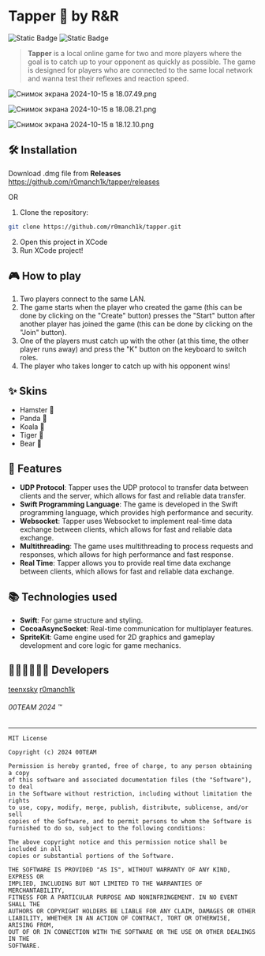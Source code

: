 # Tapper 🐹 by R&R
![Static Badge](https://img.shields.io/badge/Tapper-v1.0.0-blue?style=flat-&labelColor=gray) ![Static Badge](https://img.shields.io/badge/For-MacOS-blue?style=flat-square&labelColor=white)

> **Tapper** is a local online game for two and more players where the goal is to catch up to your opponent as quickly as possible. The game is designed for players who are connected to the same local network and wanna test their reflexes and reaction speed.

![Снимок экрана 2024-10-15 в 18.07.49.png](https://s.iimg.su/s/15/N5x1ERVK1VpcBsaAP2bzSwNrk0bggJi5S7bT9g0L.png)

![Снимок экрана 2024-10-15 в 18.08.21.png](https://s.iimg.su/s/15/CUARldupejkUJQDgvgbwD0HsYMq1bZ9TNZ6CFuti.png)

![Снимок экрана 2024-10-15 в 18.12.10.png](https://s.iimg.su/s/15/R6BU6LTGBl4Avs4xir6vsDXq1aXTLoQF1P2nXwcB.png)

## 🛠️ Installation
Download .dmg file from **Releases**
https://github.com/r0manch1k/tapper/releases

OR

1. Clone the repository:
```bash
git clone https://github.com/r0manch1k/tapper.git
```
2. Open this project in XCode
3. Run XCode project!

## 🎮 How to play

1. Two players connect to the same LAN.
2. The game starts when the player who created the game (this can be done by clicking on the "Create" button) presses the "Start" button after another player has joined the game (this can be done by clicking on the "Join" button).
3. One of the players must catch up with the other (at this time, the other player runs away) and press the "K" button on the keyboard to switch roles.
4. The player who takes longer to catch up with his opponent wins!

## ✨ Skins
- Hamster 🐹
- Panda 🐼
- Koala 🐨
- Tiger 🐯
- Bear 🐻

## 🚀 Features
- **UDP Protocol**: Tapper uses the UDP protocol to transfer data between clients and the server, which allows for fast and reliable data transfer.
- **Swift Programming Language**: The game is developed in the Swift programming language, which provides high performance and security.
- **Websocket**: Tapper uses Websocket to implement real-time data exchange between clients, which allows for fast and reliable data exchange.
- **Multithreading**: The game uses multithreading to process requests and responses, which allows for high performance and fast response.
- **Real Time**: Tapper allows you to provide real time data exchange between clients, which allows for fast and reliable data exchange.

## 📚 Technologies used
-  **Swift**: For game structure and styling.
- **CocoaAsyncSocket**: Real-time communication for multiplayer features.
-  **SpriteKit**: Game engine used for 2D graphics and gameplay development and core logic for game mechanics.

## 👨🏻‍💻👨🏻‍💻 Developers
[teenxsky](https://github.com/teenxsky)
[r0manch1k](https://github.com/r0manch1k)

###### 00TEAM 2024 ™
---
```
MIT License

Copyright (c) 2024 00TEAM

Permission is hereby granted, free of charge, to any person obtaining a copy
of this software and associated documentation files (the "Software"), to deal
in the Software without restriction, including without limitation the rights
to use, copy, modify, merge, publish, distribute, sublicense, and/or sell
copies of the Software, and to permit persons to whom the Software is
furnished to do so, subject to the following conditions:

The above copyright notice and this permission notice shall be included in all
copies or substantial portions of the Software.

THE SOFTWARE IS PROVIDED "AS IS", WITHOUT WARRANTY OF ANY KIND, EXPRESS OR
IMPLIED, INCLUDING BUT NOT LIMITED TO THE WARRANTIES OF MERCHANTABILITY,
FITNESS FOR A PARTICULAR PURPOSE AND NONINFRINGEMENT. IN NO EVENT SHALL THE
AUTHORS OR COPYRIGHT HOLDERS BE LIABLE FOR ANY CLAIM, DAMAGES OR OTHER
LIABILITY, WHETHER IN AN ACTION OF CONTRACT, TORT OR OTHERWISE, ARISING FROM,
OUT OF OR IN CONNECTION WITH THE SOFTWARE OR THE USE OR OTHER DEALINGS IN THE
SOFTWARE.
```
